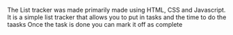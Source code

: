 The List tracker was made primarily made using HTML, CSS and Javascript.
It is a simple list tracker that allows you to put in tasks and the time to do the taasks
Once the task is done you can mark it off as complete
